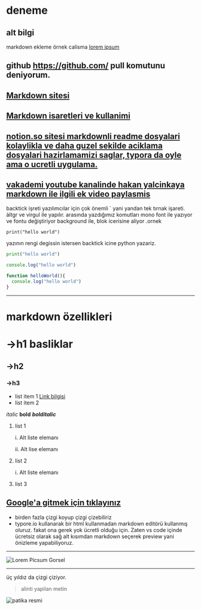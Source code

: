 # deneme
## alt bilgi
markdown ekleme örnek calisma
[lorem ipsum](http://google.com)

github  https://github.com/  pull komutunu deniyorum.
---
[Markdown sitesi ](https://commonmark.org/)
---
[Markdown isaretleri ve kullanimi](https://commonmark.org/help/)
---
[notion.so sitesi markdownli readme dosyalari kolaylikla ve daha guzel sekilde aciklama dosyalari hazirlamamizi saglar, typora da oyle ama o ucretli uygulama.](https://www.notion.so/product/projects)
---
[vakademi youtube kanalinde hakan yalcinkaya  markdown ile ilgili  ek video paylasmis](https://www.youtube.com/watch?v=o7GZp_KGQQw&list=PLYcudjctIk0cIVBDop4V5lFqAdrHAfwRR&index=15)
---
backtick işreti yazılımcılar için çok önemli ` yani yandan tek tırnak işareti. àltgr ve virgul ile yapılır. arasında yazdığımız komutları mono font ile yazıyor ve fontu değiştiriyor background ile, blok icerisine aliyor .ornek
```
print("hello world")
```
yazının rengi degissin istersen backtick icine python yazariz.

```python
print("hello world")
```

```javascript
console.log("hello world")

function helloWorld(){
  console.log("hello world")
}
```
---
# markdown özellikleri
# ->h1 basliklar
## ->h2 
### ->h3

- list item 1 [Link bilgisi](https://kodluyoruz.org)
- list item 2

*italic* **bold** ***bolditalic***

1. list 1

    i. Alt liste elemanı

    ii. Alt lise elemanı
2. list 2

    i. Alt liste elemanı
3. list 3

[Google'a gitmek için tıklayınız](https://google.com)
--- 
- birden fazla çizgi koyup çizgi çizebiliriz
- typore.io kullanarak bir html kullanmadan markdown editörü kullanmış oluruz. fakat ona gerek yok ücretli olduğu için. Zaten vs code içinde ücretsiz olarak sağ alt kısımdan markdown seçerek preview yani önizleme yapabiliyoruz.
---
![Lorem Picsum Gorsel](https://picsum.photos/200/300)

***
üç yıldız da çizgi çiziyor.

> alinti yapilan metin

![patika resmi](https://www.google.com/url?sa=i&url=https%3A%2F%2Fwww.patika.dev%2Fbootcamp%2Fstaging-test&psig=AOvVaw2mjUPp2eLwf5MOeNmNBj3Z&ust=1700866941199000&source=images&cd=vfe&opi=89978449&ved=0CBEQjRxqFwoTCKDOxKGd24IDFQAAAAAdAAAAABAD)